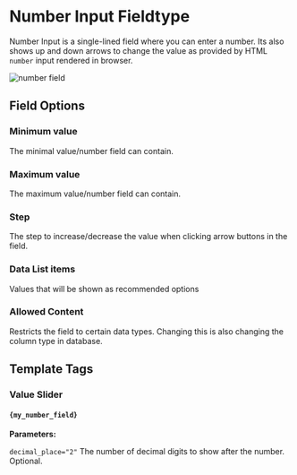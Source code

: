 <!--
    This source file is part of the open source project
    ExpressionEngine User Guide (https://github.com/ExpressionEngine/ExpressionEngine-User-Guide)

    @link      https://expressionengine.com/
    @copyright Copyright (c) 2003-2020, Packet Tide, LLC (https://packettide.com)
    @license   https://expressionengine.com/license Licensed under Apache License, Version 2.0
-->

# Number Input Fieldtype

Number Input is a single-lined field where you can enter a number. Its also shows up and down arrows to change the value as provided by HTML `number` input rendered in browser.

![number field](_images/field_number.png)

## Field Options

### Minimum value

The minimal value/number field can contain.

### Maximum value

The maximum value/number field can contain.

### Step

The step to increase/decrease the value when clicking arrow buttons in the field.

### Data List items

Values that will be shown as recommended options

### Allowed Content

Restricts the field to certain data types. Changing this is also changing the column type in database.

## Template Tags

### Value Slider

#### `{my_number_field}`

**Parameters:**

`decimal_place="2"`
The number of decimal digits to show after the number. Optional.
